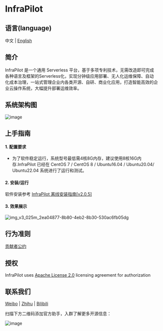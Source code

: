 # InfraPilot

语言(language)
----
中文 | [English](https://github.com/galaxy-future/infrapilot/blob/master/README.md)


简介
-----
InfraPilot 是一个通用 Serverless 平台，基于多项专利技术，无需改造即可完成各种语言及框架的Serverless化，实现分钟级应用部署、无人化运维保障、自动化成本治理，一站式管理企业内各类开源、自研、商业化应用，打造智能高效的企业云操作系统，大幅提升部署运维效率。

系统架构图
-----
![image](https://github.com/galaxy-future/infrapilot/assets/87166597/d16b088b-0258-48ee-b492-54dca32b630b)

上手指南
----
#### 1. 配置要求
- 为了软件稳定运行，系统型号最低需4核8G内存，建议使用8核16G内存.InfraPilot 已经在 CentOS 7 / CentOS 8 / Ubuntu16.04 / Ubuntu20.04/ Ubuntu22.04 系统进行了运行和测试。
#### 2. 安装/运行
软件安装参考  [InfraPilot 离线安装指南[v2.0.5]](https://galaxy-future.feishu.cn/docx/WR6hdKswAognmox75LHc66DRnqh)

#### 3. 效果展示
![img_v3_025m_2ea04877-8b80-4eb2-8b30-530ac6fb05dg](https://github.com/galaxy-future/infrapilot/assets/87166597/b2197a94-810f-4564-b148-4729b019a130)


行为准则
------
[贡献者公约](https://github.com/galaxy-future/infrapilot/blob/master/CODE_OF_CONDUCT)

授权
-----

InfraPilot uses [Apache License 2.0](https://github.com/galaxy-future/infrapilot/blob/master/LICENSE) licensing agreement for
authorization

联系我们
-----

[Weibo](https://weibo.com/galaxyfuture) | [Zhihu](https://www.zhihu.com/org/xing-yi-wei-lai) | [Bilibili](https://space.bilibili.com/2057006251)

扫描下方二维码添加官方助手，入群了解更多开源信息：

![image](https://user-images.githubusercontent.com/102009012/163559389-813afa06-924f-412d-8642-1a0944384f91.png)
